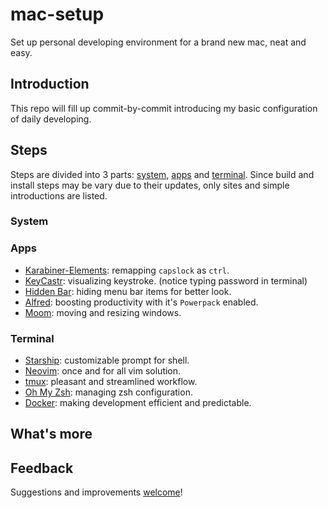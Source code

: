 
# mac-setup

Set up personal developing environment for a brand new mac, neat and easy.

## Introduction

This repo will fill up commit-by-commit introducing my basic configuration of
daily developing.

## Steps

Steps are divided into 3 parts: [system](#System), [apps](#Apps) and [terminal](#Terminal). Since build and install steps may be vary due to their updates, only sites and simple introductions are listed.

### System

### Apps

 - [Karabiner-Elements](https://karabiner-elements.pqrs.org): remapping `capslock` as `ctrl`.
 - [KeyCastr](https://github.com/keycastr/keycastr): visualizing keystroke. (notice typing password in terminal)
 - [Hidden Bar](https://github.com/dwarvesf/hidden): hiding menu bar items for better look.
 - [Alfred](https://www.alfredapp.com): boosting productivity with it's `Powerpack` enabled.
 - [Moom](https://manytricks.com/moom/): moving and resizing windows.

### Terminal

 - [Starship](https://github.com/starship/starship): customizable prompt for shell.
 - [Neovim](https://neovim.io): once and for all vim solution.
 - [tmux](https://github.com/tmux/tmux): pleasant and streamlined workflow.
 - [Oh My Zsh](https://github.com/ohmyzsh/ohmyzsh): managing zsh configuration.
 - [Docker](https://github.com/ohmyzsh/ohmyzsh): making development efficient and predictable.

## What's more

## Feedback

Suggestions and improvements [welcome](https://github.com/kxdc/mac-setup/issues)!

